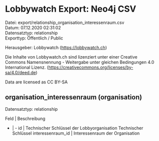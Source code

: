 Lobbywatch Export: Neo4j CSV
============================

Datei: export/relationship_organisation_interessenraum.csv  
Datum: 07.12.2020 02:31:02  
Datensatztyp: relationship  
Exporttyp: Öffentlich / Public  

Herausgeber: Lobbywatch (https://lobbywatch.ch)  

Die Inhalte von Lobbywatch.ch sind lizenziert unter einer Creative Commons Namensnennung - Weitergabe unter gleichen Bedingungen 4.0 International Lizenz. (https://creativecommons.org/licenses/by-sa/4.0/deed.de)

Data are licensed as CC BY-SA


## organisation_interessenraum (organisation)

Datensatztyp: relationship

Feld | Beschreibung
- | -
id | Technischer Schlüssel der Lobbyorganisation Technischer Schlüssel
interessenraum_id | Interessenraum der Organisation

